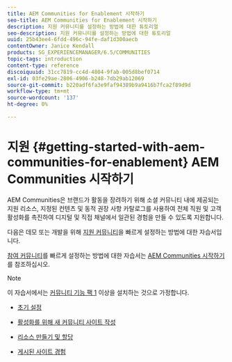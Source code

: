```yaml
---
title: AEM Communities for Enablement 시작하기
seo-title: AEM Communities for Enablement 시작하기
description: 지원 커뮤니티를 설정하는 방법에 대한 튜토리얼
seo-description: 지원 커뮤니티를 설정하는 방법에 대한 튜토리얼
uuid: 25b43ee4-6fdd-496c-94fe-daf1d300aecb
contentOwner: Janice Kendall
products: SG_EXPERIENCEMANAGER/6.5/COMMUNITIES
topic-tags: introduction
content-type: reference
discoiquuid: 31cc7819-cc4d-4804-9fab-005d8bef0714
exl-id: 03fe29ae-2806-4906-b248-7db29ab12069
source-git-commit: b220adf6fa3e9faf94389b9a9416b7fca2f89d9d
workflow-type: tm+mt
source-wordcount: '137'
ht-degree: 0%

---
```


# 지원 {#getting-started-with-aem-communities-for-enablement} AEM Communities 시작하기

AEM Communities은 브랜드가 활동을 장려하기 위해 소셜 커뮤니티 내에 제공되는 지원 리소스, 지정된 컨텐츠 및 동적 권장 사항 카탈로그를 사용하여 전체 직원 및 고객 활성화를 촉진하여 디지털 및 직접 채널에서 일관된 경험을 만들 수 있도록 지원합니다.

다음은 데모 또는 개발을 위해 [지원 커뮤니티](overview.md#enablement-community)을 빠르게 설정하는 방법에 대한 자습서입니다.

[참여 커뮤니티](overview.md#engagement-community)를 빠르게 설정하는 방법에 대한 자습서는 [AEM Communities 시작하기](getting-started.md)를 참조하십시오.

>[!NOTE]
>
>이 자습서에서는 [커뮤니티 기능 팩 1](deploy-communities.md#latestfeaturepack) 이상을 설치하는 것으로 가정합니다.

* [초기 설정](enablement-setup.md)

* [활성화를 위해 새 커뮤니티 사이트 작성](enablement-create-site.md)

* [리소스 만들기 및 할당](resource.md)

* [게시된 사이트 경험](enablement-published-site.md)
